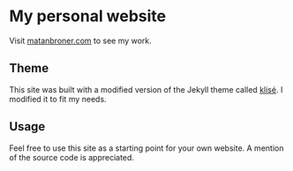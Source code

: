 # My personal website

Visit <a href="https://matanbroner.com">matanbroner.com</a> to see my work.

## Theme

This site was built with a modified version of the Jekyll theme called <a href="https://github.com/piharpi/jekyll-klise">klisé</a>.
I modified it to fit my needs.

## Usage

Feel free to use this site as a starting point for your own website. A mention of the source code is appreciated.